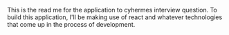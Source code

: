 This is the read me for the application to cyhermes interview question.
To build this application, I'll be making use of react and whatever technologies that come up in the process of development.
